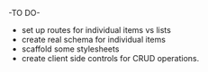 -TO DO-

- set up routes for individual items vs lists
- create real schema for individual items
- scaffold some stylesheets
- create client side controls for CRUD operations.
